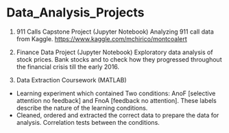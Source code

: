 # Data_Analysis_Projects
1) 911 Calls Capstone Project (Jupyter Notebook)
Analyzing 911 call data from Kaggle. 
https://www.kaggle.com/mchirico/montcoalert

2) Finance Data Project (Jupyter Notebook)
Exploratory data analysis of stock prices.
Bank stocks and to check how they progressed throughout the financial crisis till the early 2016.

3) Data Extraction Coursework (MATLAB)
- Learning experiment which contained Two conditions: AnoF [selective attention no feedback] and FnoA [feedback no attention]. These labels describe the nature of the learning
conditions.
- Cleaned, ordered and extracted the correct data to prepare the data for analysis. Correlation tests between the conditions.
